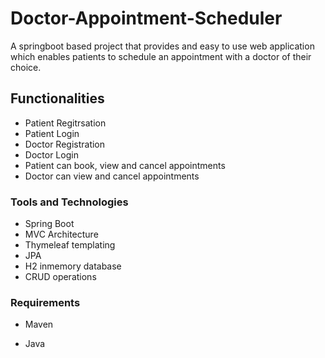 # Doctor-Appointment-Scheduler

A springboot based project that provides and easy to use web application which enables patients to schedule an appointment with a doctor of their choice.

## Functionalities

* Patient Regitrsation
* Patient Login
* Doctor Registration
* Doctor Login
* Patient can book, view and cancel appointments
* Doctor can view and cancel appointments

### Tools and Technologies

* Spring Boot
* MVC Architecture
* Thymeleaf templating
* JPA
* H2 inmemory database
* CRUD operations

### Requirements

* Maven

* Java
